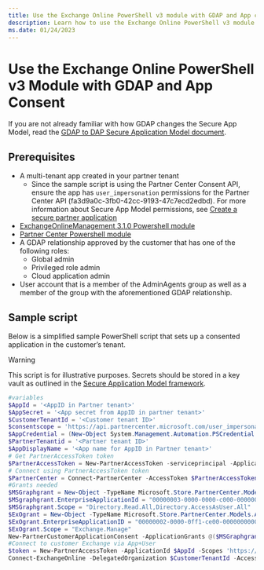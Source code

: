 ```yaml
---
title: Use the Exchange Online PowerShell v3 module with GDAP and App consent
description: Learn how to use the Exchange Online PowerShell v3 module with GDAP and App consent.
ms.date: 01/24/2023
---
```


# Use the Exchange Online PowerShell v3 Module with GDAP and App Consent

If you are not already familiar with how GDAP changes the Secure App Model, read the [GDAP to DAP Secure Application Model document](https://aka.ms/gdap-sam).

## Prerequisites

- A multi-tenant app created in your partner tenant
  - Since the sample script is using the Partner Center Consent API, ensure the app has `user_impersonation` permissions for the Partner Center API (fa3d9a0c-3fb0-42cc-9193-47c7ecd2edbd). For more information about Secure App Model permissions, see [Create a secure partner application](/partner-center/developer/secure-sample-application#apply-permissions)
- [ExchangeOnlineManagement 3.1.0 Powershell module](https://www.powershellgallery.com/packages/ExchangeOnlineManagement/3.1.0)
- [Partner Center Powershell module](install.md)
- A GDAP relationship approved by the customer that has one of the following roles:
  - Global admin
  - Privileged role admin
  - Cloud application admin
- User account that is a member of the AdminAgents group as well as a member of the group with the aforementioned GDAP relationship.

## Sample script

Below is a simplified sample PowerShell script that sets up a consented application in the customer’s tenant.

> [!WARNING]
> This script is for illustrative purposes. Secrets should be stored in a key vault as outlined in the [Secure Application Model framework](/partner-center/developer/enable-secure-app-model#get-refresh-token).

```powershell
#variables
$AppId = '<AppID in Partner tenant>'
$AppSecret = '<App secret from AppID in partner tenant>'
$CustomerTenantId = '<Customer tenant ID>'
$consentscope = 'https://api.partnercenter.microsoft.com/user_impersonation'
$AppCredential = (New-Object System.Management.Automation.PSCredential ($AppId, (ConvertTo-SecureString $AppSecret -AsPlainText -Force)))
$PartnerTenantid = '<Partner tenant ID>'
$AppDisplayName = '<App name for AppID in Partner tenant>'
# Get PartnerAccessToken token
$PartnerAccessToken = New-PartnerAccessToken -serviceprincipal -ApplicationId $AppId -Credential $AppCredential -Scopes $consentscope -tenant $PartnerTenantid -UseAuthorizationCode
# Connect using PartnerAccessToken token
$PartnerCenter = Connect-PartnerCenter -AccessToken $PartnerAccessToken.AccessToken
#Grants needed
$MSGraphgrant = New-Object -TypeName Microsoft.Store.PartnerCenter.Models.ApplicationConsents.ApplicationGrant
$MSgraphgrant.EnterpriseApplicationId = "00000003-0000-0000-c000-000000000000"
$MSGraphgrant.Scope = "Directory.Read.All,Directory.AccessAsUser.All"
$ExOgrant = New-Object -TypeName Microsoft.Store.PartnerCenter.Models.ApplicationConsents.ApplicationGrant
$ExOgrant.EnterpriseApplicationID = "00000002-0000-0ff1-ce00-000000000000"
$ExOgrant.Scope = "Exchange.Manage"
New-PartnerCustomerApplicationConsent -ApplicationGrants @($MSGraphgrant, $ExOgrant) -CustomerId $CustomerTenantId -ApplicationId $AppId -DisplayName $appdisplayname
#Connect to customer Exchange via App+User
$token = New-PartnerAccessToken -ApplicationId $AppId -Scopes 'https://outlook.office365.com/.default' -ServicePrincipal -Credential $appcredential -Tenant $CustomerTenantId -RefreshToken $PartnerAccesstoken.refreshToken
Connect-ExchangeOnline -DelegatedOrganization $CustomerTenantId -AccessToken $token.AccessToken
```
